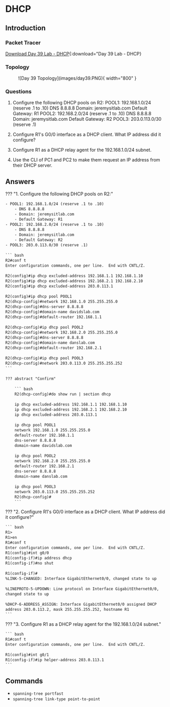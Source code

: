 # DHCP

## Introduction

### Packet Tracer

[Download Day 39 Lab - DHCP](/JITL/Day%2039%20Lab%20-%20DHCP.pkt){:download="Day 39 Lab - DHCP}

### Topology

<figure markdown>
  ![Day 39 Topology](images/day39.PNG){ width="800" }
  <figcaption></figcaption>
</figure>

### Questions

1. Configure the following DHCP pools on R2:
POOL1: 192.168.1.0/24 (reserve .1 to .10)
     DNS 8.8.8.8
     Domain: jeremysitlab.com
     Default Gateway: R1
POOL2: 192.168.2.0/24 (reserve .1 to .10)
     DNS 8.8.8.8
     Domain: jeremysitlab.com
     Default Gateway: R2
POOL3: 203.0.113.0/30 (reserve .1)

2. Configure R1's G0/0 interface as a DHCP client. What IP address did it configure?

3. Configure R1 as a DHCP relay agent for the 192.168.1.0/24 subnet.
 
4. Use the CLI of PC1 and PC2 to make them request an IP address 
    from their DHCP server.

## Answers


??? "1. Configure the following DHCP pools on R2:"

    - POOL1: 192.168.1.0/24 (reserve .1 to .10)
        - DNS 8.8.8.8
        - Domain: jeremysitlab.com
        - Default Gateway: R1
    - POOL2: 192.168.2.0/24 (reserve .1 to .10)
        - DNS 8.8.8.8
        - Domain: jeremysitlab.com
        - Default Gateway: R2
    - POOL3: 203.0.113.0/30 (reserve .1)

    ``` bash
    R2#conf t
    Enter configuration commands, one per line.  End with CNTL/Z.

    R2(config)#ip dhcp excluded-address 192.168.1.1 192.168.1.10
    R2(config)#ip dhcp excluded-address 192.168.2.1 192.168.2.10
    R2(config)#ip dhcp excluded-address 203.0.113.1

    R2(config)#ip dhcp pool POOL1
    R2(dhcp-config)#network 192.168.1.0 255.255.255.0
    R2(dhcp-config)#dns-server 8.8.8.8
    R2(dhcp-config)#domain-name davidslab.com
    R2(dhcp-config)#default-router 192.168.1.1

    R2(dhcp-config)#ip dhcp pool POOL2
    R2(dhcp-config)#network 192.168.2.0 255.255.255.0
    R2(dhcp-config)#dns-server 8.8.8.8
    R2(dhcp-config)#domain-name danslab.com
    R2(dhcp-config)#default-router 192.168.2.1

    R2(dhcp-config)#ip dhcp pool POOL3
    R2(dhcp-config)#network 203.0.113.0 255.255.255.252
    ```

    ??? abstract "Confirm"

        ``` bash
        R2(dhcp-config)#do show run | section dhcp

        ip dhcp excluded-address 192.168.1.1 192.168.1.10
        ip dhcp excluded-address 192.168.2.1 192.168.2.10
        ip dhcp excluded-address 203.0.113.1

        ip dhcp pool POOL1
        network 192.168.1.0 255.255.255.0
        default-router 192.168.1.1
        dns-server 8.8.8.8
        domain-name davidslab.com

        ip dhcp pool POOL2
        network 192.168.2.0 255.255.255.0
        default-router 192.168.2.1
        dns-server 8.8.8.8
        domain-name danslab.com
        
        ip dhcp pool POOL3
        network 203.0.113.0 255.255.255.252
        R2(dhcp-config)#
        ```

??? "2. Configure R1's G0/0 interface as a DHCP client. What IP address did it configure?"

    ``` bash
    R1>
    R1>en
    R1#conf t
    Enter configuration commands, one per line.  End with CNTL/Z.
    R1(config)#int g0/0
    R1(config-if)#ip address dhcp
    R1(config-if)#no shut

    R1(config-if)#
    %LINK-5-CHANGED: Interface GigabitEthernet0/0, changed state to up

    %LINEPROTO-5-UPDOWN: Line protocol on Interface GigabitEthernet0/0, changed state to up

    %DHCP-6-ADDRESS_ASSIGN: Interface GigabitEthernet0/0 assigned DHCP address 203.0.113.2, mask 255.255.255.252, hostname R1
    ```

??? "3. Configure R1 as a DHCP relay agent for the 192.168.1.0/24 subnet."

    ``` bash
    R1#conf t
    Enter configuration commands, one per line.  End with CNTL/Z.

    R1(config)#int g0/1
    R1(config-if)#ip helper-address 203.0.113.1
    ```

## Commands

* `spanning-tree portfast `
* `spanning-tree link-type point-to-point `

  